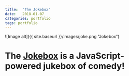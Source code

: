 ```yaml
---
title:  "The Jokebox"
date:   2018-01-07
categories: portfolio
tags: portfolio
---
```

![Image alt]({{ site.baseurl }}/images/joke.png "Jokebox")


# The [Jokebox](http://jokebox.herokuapp.com) is a JavaScript-powered jukebox of comedy!


